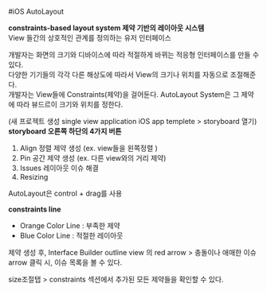 #iOS AutoLayout
  
**constraints-based layout system 제약 기반의 레이아웃 시스템**  
View 들간의 상호적인 관계를 정의하는 유저 인터페이스  
  
개발자는 화면의 크기와 디바이스에 따라 적절하게 바뀌는 적응형 인터페이스를 만들 수 있다.  
다양한 기기들의 각각 다른 해상도에 따라서 View의 크기나 위치를 자동으로 조절해준다.   
개발자는 View들에 Constraints(제약)을 걸어둔다. AutoLayout System은 그 제약에 따라 뷰드르이 크기와 위치를 정한다.  

(새 프로젝트 생성 single view application iOS app templete > storyboard 열기)  
**storyboard 오른쪽 하단의 4가지 버튼**  
1) Align 정렬 제약 생성 (ex. view들을 왼쪽정렬 )  
2) Pin 공간 제약 생성 (ex. 다른 view와의 거리 제약)  
3) Issues 레이아웃 이슈 해결  
4) Resizing  

AutoLayout은 control + drag를 사용  

**constraints line**  
- Orange Color Line : 부족한 제약
- Blue Color Line : 적절한 레이아웃
  
제약 생성 후, Interface Builder outline view 의 red arrow > 충돌이나 애매한 이슈  
arrow 클릭 시, 이슈 목록을 볼 수 있다.  
  
size조절탭 > constraints 섹션에서 추가된 모든 제약들을 확인할 수 있다.   